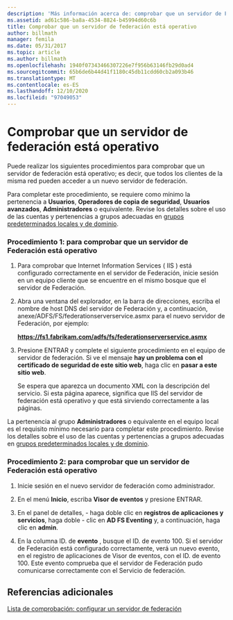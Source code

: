 ```yaml
---
description: 'Más información acerca de: comprobar que un servidor de Federación está operativo'
ms.assetid: ad61c586-ba8a-4534-8824-b45994d60c6b
title: Comprobar que un servidor de federación está operativo
author: billmath
manager: femila
ms.date: 05/31/2017
ms.topic: article
ms.author: billmath
ms.openlocfilehash: 1940f07343466307226e7f956b63146fb29d0ad4
ms.sourcegitcommit: 65b6de6b44d41f1180c45db11cdd60cb2a093b46
ms.translationtype: MT
ms.contentlocale: es-ES
ms.lasthandoff: 12/10/2020
ms.locfileid: "97049053"
---
```

# <a name="verify-that-a-federation-server-is-operational"></a>Comprobar que un servidor de federación está operativo


Puede realizar los siguientes procedimientos para comprobar que un servidor de federación está operativo; es decir, que todos los clientes de la misma red pueden acceder a un nuevo servidor de federación.

Para completar este procedimiento, se requiere como mínimo la pertenencia a **Usuarios**, **Operadores de copia de seguridad**, **Usuarios avanzados**, **Administradores** o equivalente.  Revise los detalles sobre el uso de las cuentas y pertenencias a grupos adecuadas en [grupos predeterminados locales y de dominio](https://go.microsoft.com/fwlink/?LinkId=83477).

### <a name="procedure-1-to-verify-that-a-federation-server-is-operational"></a>Procedimiento 1: para comprobar que un servidor de Federación está operativo

1.  Para comprobar que Internet Information Services \( IIS \) está configurado correctamente en el servidor de Federación, inicie sesión en un equipo cliente que se encuentre en el mismo bosque que el servidor de Federación.

2.  Abra una ventana del explorador, en la barra de direcciones, escriba el nombre de host DNS del servidor de Federación y, a continuación, anexe/ADFS/FS/federationserverservice.asmx para el nuevo servidor de Federación, por ejemplo:

    **https://fs1.fabrikam.com/adfs/fs/federationserverservice.asmx**

3.  Presione ENTRAR y complete el siguiente procedimiento en el equipo de servidor de federación. Si ve el mensaje **hay un problema con el certificado de seguridad de este sitio web**, haga clic en **pasar a este sitio web**.

    Se espera que aparezca un documento XML con la descripción del servicio. Si esta página aparece, significa que IIS del servidor de federación está operativo y que está sirviendo correctamente a las páginas.

La pertenencia al grupo **Administradores** o equivalente en el equipo local es el requisito mínimo necesario para completar este procedimiento.  Revise los detalles sobre el uso de las cuentas y pertenencias a grupos adecuadas en [grupos predeterminados locales y de dominio](https://go.microsoft.com/fwlink/?LinkId=83477).

### <a name="procedure-2-to-verify-that-a-federation-server-is-operational"></a>Procedimiento 2: para comprobar que un servidor de Federación está operativo

1.  Inicie sesión en el nuevo servidor de federación como administrador.

2.  En el menú **Inicio**, escriba **Visor de eventos** y presione ENTRAR.

3.  En el panel de detalles, \- haga doble clic en **registros de aplicaciones y servicios**, haga doble \- clic en **AD FS Eventing** y, a continuación, haga clic en **admin**.

4.  En la columna ID. de **evento** , busque el ID. de evento 100. Si el servidor de Federación está configurado correctamente, verá un nuevo evento, en el registro de aplicaciones de Visor de eventos, con el ID. de evento 100. Este evento comprueba que el servidor de Federación pudo comunicarse correctamente con el Servicio de federación.

## <a name="additional-references"></a>Referencias adicionales
[Lista de comprobación: configurar un servidor de federación](Checklist--Setting-Up-a-Federation-Server.md)



